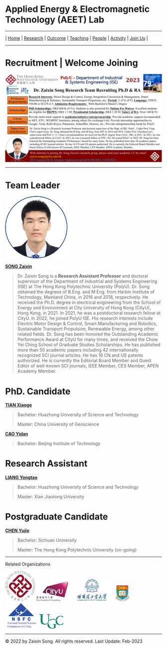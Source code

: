 # Applied Energy & Electromagnetic Technology (AEET) Lab

---

| [Home](https://songzaixin.github.io/aeet-home/)  | [Research](https://songzaixin.github.io/aeet-research/) | [Outcome](https://songzaixin.github.io/aeet-outcome/) | [Teaching](https://songzaixin.github.io/aeet-teaching/) | [People](https://songzaixin.github.io/aeet-people/) | [Activity](https://songzaixin.github.io/aeet-activity/) | [Join Us](https://songzaixin.github.io/aeet-joinus/) |

---

# Recruitment | Welcome Joining

<div align=left>
<img src="https://github.com/songzaixin/aeet-people/raw/main/image/people-ad.jpg" style="zoom:50%;" />
</div>


---

# Team Leader

<div align=left>
<img src="https://github.com/songzaixin/aeet-home/raw/zxs-patch-cv/image/icon1.jpg" style="height:200px" />
</div>

**<u>SONG Zaixin</u>**


> Dr. Zaixin Song is a **Research Assistant Professor** and doctoral supervisor of the Department of Industrial and Systems Engineering (ISE) at The Hong Kong Polytechnic University (PolyU). Dr. Song obtained the degrees of B.Eng. and M.Eng. from Harbin Institute of Technology, Mainland China, in 2016 and 2018, respectively. He received the Ph.D. degree in electrical engineering from the School of Energy and Environment at City University of Hong Kong (CityU), Hong Kong, in 2021. In 2021, he was a postdoctoral research fellow at CityU. In 2022, he joined PolyU ISE. His research interests include Electric Motor Design & Control, Smart Manufacturing and Robotics, Sustainable Transport Propulsion, Renewable Energy, among other related fields. Dr. Song has been honored the Outstanding Academic Performance Award at CityU for many times, and received the Chow Yei Ching School of Graduate Studies Scholarships. He has published more than 50 academic papers including 42 internationally recognized SCI journal articles. He has 16 CN and US patents authorized. He is currently the Editorial Board Member and Guest Editor of well-known SCI journals, IEEE Member, CES Member, APEN Academy Member.

# PhD. Candidate

**<u>TIAN Xiaoge</u>**

> Bachelor: Huazhong University of Science and Technology
>
> Master: China University of Geoscience

**<u>CAO Yidan</u>**

> Bachelor: Beijing Institute of Technology

# Research Assistant

**<u>LIANG Yongtao</u>**

> Bachelor: Huazhong University of Science and Technology
>
> Master: Xian Jiaotong University

# Postgraduate Candidate

**<u>CHEN Yujie</u>**

> Bachelor: Sichuan University
>
> Master: The Hong Kong Polytechnic University (on-going)

---

Related Organizations

<div align=left>
<img src="https://github.com/songzaixin/aeet-home/raw/zxs-patch-cv/image/logo-polyu.png" alt="image-cityu" style="zoom:15%;" />
<img src="https://github.com/songzaixin/aeet-home/raw/zxs-patch-cv/image/logo-cityu.png" alt="image-cityu" style="zoom:10%;" />
<img src="https://github.com/songzaixin/aeet-home/raw/zxs-patch-cv/image/logo-hit.png" alt="image-hit" style="zoom:40%;" />
<img src="https://github.com/songzaixin/aeet-home/raw/zxs-patch-cv/image/logo-hku.png" alt="image-hku" style="zoom:5%;" />
<img src="https://github.com/songzaixin/aeet-home/raw/zxs-patch-cv/image/logo-nsfc.png" alt="image-nsfc" style="zoom:30%;" />
<img src="https://github.com/songzaixin/aeet-home/raw/zxs-patch-cv/image/logo-ugc.png" alt="image-ugc" style="zoom:7.5%;" />
</div>



---

© 2022 by Zaixin Song. All rights reserved. 
Last Update: Feb-2023

